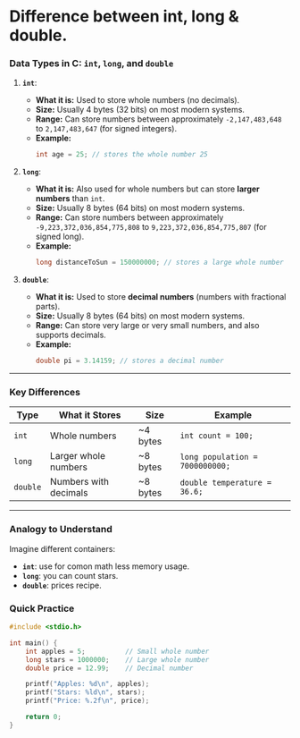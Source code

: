 # Difference between int, long & double.

### **Data Types in C: `int`, `long`, and `double`**

1. **`int`**:
   - **What it is:** Used to store whole numbers (no decimals).
   - **Size:** Usually 4 bytes (32 bits) on most modern systems.
   - **Range:** Can store numbers between approximately `-2,147,483,648` to `2,147,483,647` (for signed integers).
   - **Example:**
     ```c
     int age = 25; // stores the whole number 25
     ```

2. **`long`**:
   - **What it is:** Also used for whole numbers but can store **larger numbers** than `int`.
   - **Size:** Usually 8 bytes (64 bits) on most modern systems.
   - **Range:** Can store numbers between approximately `-9,223,372,036,854,775,808` to `9,223,372,036,854,775,807` (for signed long).
   - **Example:**
     ```c
     long distanceToSun = 150000000; // stores a large whole number
     ```

3. **`double`**:
   - **What it is:** Used to store **decimal numbers** (numbers with fractional parts).
   - **Size:** Usually 8 bytes (64 bits) on most modern systems.
   - **Range:** Can store very large or very small numbers, and also supports decimals.
   - **Example:**
     ```c
     double pi = 3.14159; // stores a decimal number
     ```

---

### **Key Differences**

| **Type**  | **What it Stores**       | **Size**         | **Example**             |
|-----------|--------------------------|------------------|-------------------------|
| `int`     | Whole numbers            | ~4 bytes         | `int count = 100;`      |
| `long`    | Larger whole numbers     | ~8 bytes         | `long population = 7000000000;` |
| `double`  | Numbers with decimals    | ~8 bytes         | `double temperature = 36.6;`    |

---

### **Analogy to Understand**

Imagine different containers:
- **`int`**: use for comon math less memory usage.
- **`long`**: you can count stars.
- **`double`**: prices recipe.

### **Quick Practice**
```c
#include <stdio.h>

int main() {
    int apples = 5;          // Small whole number
    long stars = 1000000;    // Large whole number
    double price = 12.99;    // Decimal number

    printf("Apples: %d\n", apples);
    printf("Stars: %ld\n", stars);
    printf("Price: %.2f\n", price);

    return 0;
}
